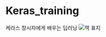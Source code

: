 # Keras_training

케라스 창시자에게 배우는 딥러닝
![책 표지](https://t1.daumcdn.net/liveboard/ppss/d29d0dcc76934f4f85a188753b79e14a.JPG)
